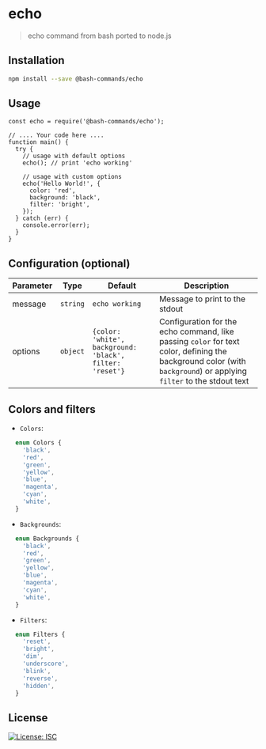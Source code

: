 # echo

> echo command from bash ported to node.js

## Installation

```bash
npm install --save @bash-commands/echo
```

## Usage

```node
const echo = require('@bash-commands/echo');

// .... Your code here ....
function main() {
  try {
    // usage with default options
    echo(); // print 'echo working'

    // usage with custom options
    echo('Hello World!', {
      color: 'red',
      background: 'black',
      filter: 'bright',
    });
  } catch (err) {
    console.error(err);
  }
}
```

## Configuration (optional)

| Parameter | Type | Default | Description |
| --------- | ----- | ------- | ---------- |
| message   | `string` | `echo working` | Message to print to the stdout |
| options   | `object` | `{color: 'white', background: 'black', filter: 'reset'}` | Configuration for the echo command, like passing `color` for text color, defining the background color (with `background`) or applying `filter` to the stdout text |

## Colors and filters

- `Colors`:

```typescript
  enum Colors {
    'black',
    'red',
    'green',
    'yellow',
    'blue',
    'magenta',
    'cyan',
    'white',
  }
```

- `Backgrounds`:

```typescript
  enum Backgrounds {
    'black',
    'red',
    'green',
    'yellow',
    'blue',
    'magenta',
    'cyan',
    'white',
  }
```

- `Filters`:

```typescript
  enum Filters {
    'reset',
    'bright',
    'dim',
    'underscore',
    'blink',
    'reverse',
    'hidden',
  }
```

## License

[![License: ISC](https://img.shields.io/badge/License-ISC-red.svg)](https://opensource.org/licenses/ISC)
